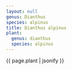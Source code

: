 ```yaml
---
layout: null
genus: Dianthus
species: alpinus
title: Dianthus alpinus
plant:
  genus: dianthus
  species: alpinus
---
```

{{ page.plant | jsonify }}



